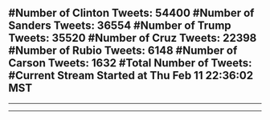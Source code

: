 #Number of Clinton Tweets: 54400
#Number of Sanders Tweets: 36554
#Number of Trump Tweets: 35520
#Number of Cruz Tweets: 22398
#Number of Rubio Tweets: 6148
#Number of Carson Tweets: 1632
#Total Number of Tweets:  
#Current Stream Started at Thu Feb 11 22:36:02 MST
---
---
---
